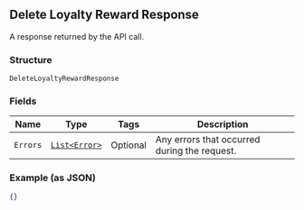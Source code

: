 ## Delete Loyalty Reward Response

A response returned by the API call.

### Structure

`DeleteLoyaltyRewardResponse`

### Fields

| Name | Type | Tags | Description |
|  --- | --- | --- | --- |
| `Errors` | [`List<Error>`](/doc/models/error.md) | Optional | Any errors that occurred during the request. |

### Example (as JSON)

```json
{}
```

